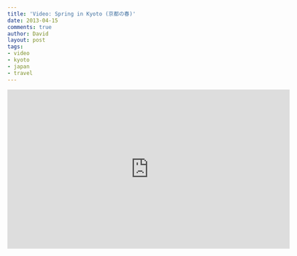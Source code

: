 ```yaml
---
title: 'Video: Spring in Kyoto (京都の春)'
date: 2013-04-15
comments: true
author: David
layout: post
tags:
- video
- kyoto
- japan
- travel
---
```


<iframe width="640" height="360" src="https://www.youtube.com/embed/qv6Jovqb_nU?rel=0" frameborder="0" allowfullscreen></iframe>